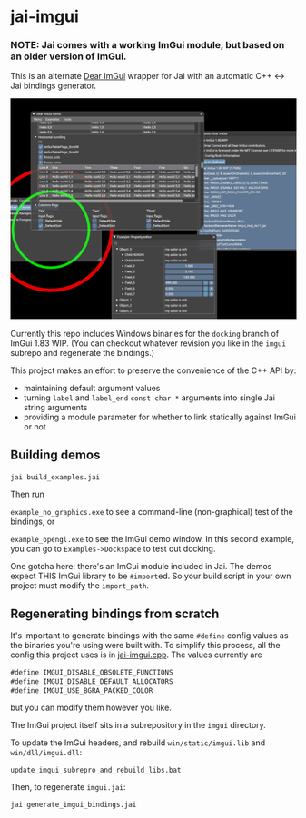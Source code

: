 # jai-imgui

### NOTE: Jai comes with a working ImGui module, but based on an older version of ImGui.

This is an alternate [Dear ImGui](https://github.com/ocornut/imgui) wrapper for Jai with an automatic C++ <-> Jai bindings generator.

![a screenshot showing the demo window](docs/screenshot1.png)

Currently this repo includes Windows binaries for the `docking` branch of ImGui 1.83 WIP. (You can checkout whatever revision you like in the `imgui` subrepo and regenerate the bindings.)

This project makes an effort to preserve the convenience of the C++ API by:

* maintaining default argument values
* turning `label` and `label_end` `const char *` arguments into single Jai string arguments
* providing a module parameter for whether to link statically against ImGui or not

## Building demos

```
jai build_examples.jai
```

Then run

`example_no_graphics.exe` to see a command-line (non-graphical) test of the bindings, or

`example_opengl.exe` to see the ImGui demo window. In this second example, you can go to `Examples->Dockspace` to test out docking.

One gotcha here: there's an ImGui module included in Jai. The demos expect THIS ImGui library to be `#import`ed. So your build script in your own project must modify the `import_path`.

## Regenerating bindings from scratch

It's important to generate bindings with the same `#define` config values as the binaries you're using were built with. To simplify this process, all the config this project uses is in [jai-imgui.cpp](jai-imgui.cpp). The values currently are

```
#define IMGUI_DISABLE_OBSOLETE_FUNCTIONS
#define IMGUI_DISABLE_DEFAULT_ALLOCATORS
#define IMGUI_USE_BGRA_PACKED_COLOR
```

but you can modify them however you like.

The ImGui project itself sits in a subrepository in the `imgui` directory.

To update the ImGui headers, and rebuild `win/static/imgui.lib` and `win/dll/imgui.dll`:

```
update_imgui_subrepro_and_rebuild_libs.bat
```

Then, to regenerate `imgui.jai`:

```
jai generate_imgui_bindings.jai
```
